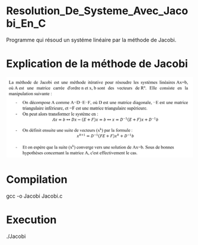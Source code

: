 # Resolution_De_Systeme_Avec_Jacobi_En_C
Programme qui résoud un systéme linéaire par la méthode de Jacobi.

# Explication de la méthode de Jacobi
![alt text](https://github.com/MalikSploit/Resolution_De_Systeme_Avec_La_Methode_De_Jacobi_En_C/blob/main/Jacobi.png)

# Compilation
gcc -o Jacobi Jacobi.c

# Execution
./Jacobi
